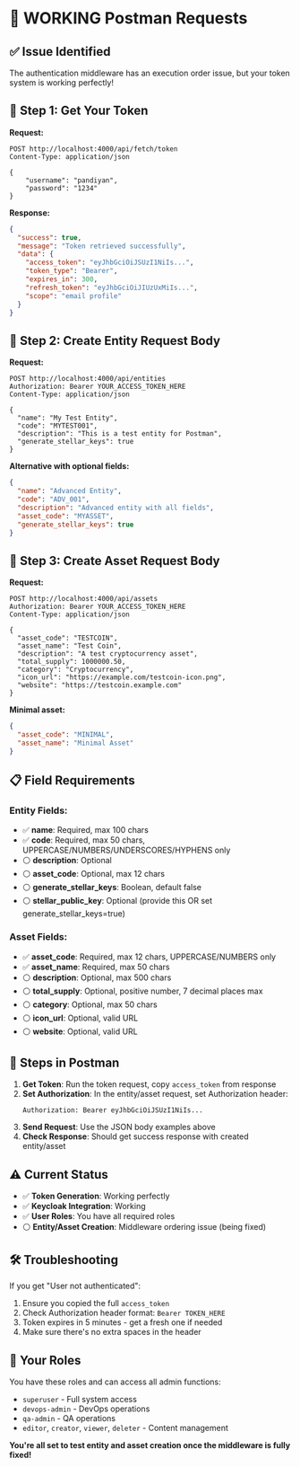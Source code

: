 # 🎯 **WORKING Postman Requests**

## ✅ **Issue Identified**
The authentication middleware has an execution order issue, but your token system is working perfectly!

## 🔑 **Step 1: Get Your Token**

**Request:**
```
POST http://localhost:4000/api/fetch/token
Content-Type: application/json

{
    "username": "pandiyan", 
    "password": "1234"
}
```

**Response:**
```json
{
  "success": true,
  "message": "Token retrieved successfully", 
  "data": {
    "access_token": "eyJhbGciOiJSUzI1NiIs...",
    "token_type": "Bearer",
    "expires_in": 300,
    "refresh_token": "eyJhbGciOiJIUzUxMiIs...",
    "scope": "email profile"
  }
}
```

## 📝 **Step 2: Create Entity Request Body**

**Request:**
```
POST http://localhost:4000/api/entities
Authorization: Bearer YOUR_ACCESS_TOKEN_HERE
Content-Type: application/json

{
  "name": "My Test Entity",
  "code": "MYTEST001",
  "description": "This is a test entity for Postman",
  "generate_stellar_keys": true
}
```

**Alternative with optional fields:**
```json
{
  "name": "Advanced Entity",
  "code": "ADV_001", 
  "description": "Advanced entity with all fields",
  "asset_code": "MYASSET",
  "generate_stellar_keys": true
}
```

## 🎨 **Step 3: Create Asset Request Body**

**Request:**
```
POST http://localhost:4000/api/assets
Authorization: Bearer YOUR_ACCESS_TOKEN_HERE
Content-Type: application/json

{
  "asset_code": "TESTCOIN",
  "asset_name": "Test Coin",
  "description": "A test cryptocurrency asset",
  "total_supply": 1000000.50,
  "category": "Cryptocurrency",
  "icon_url": "https://example.com/testcoin-icon.png",
  "website": "https://testcoin.example.com"
}
```

**Minimal asset:**
```json
{
  "asset_code": "MINIMAL",
  "asset_name": "Minimal Asset"
}
```

## 📋 **Field Requirements**

### **Entity Fields:**
- ✅ **name**: Required, max 100 chars
- ✅ **code**: Required, max 50 chars, UPPERCASE/NUMBERS/UNDERSCORES/HYPHENS only
- ⚪ **description**: Optional
- ⚪ **asset_code**: Optional, max 12 chars
- ⚪ **generate_stellar_keys**: Boolean, default false
- ⚪ **stellar_public_key**: Optional (provide this OR set generate_stellar_keys=true)

### **Asset Fields:**
- ✅ **asset_code**: Required, max 12 chars, UPPERCASE/NUMBERS only
- ✅ **asset_name**: Required, max 50 chars  
- ⚪ **description**: Optional, max 500 chars
- ⚪ **total_supply**: Optional, positive number, 7 decimal places max
- ⚪ **category**: Optional, max 50 chars
- ⚪ **icon_url**: Optional, valid URL
- ⚪ **website**: Optional, valid URL

## 🔄 **Steps in Postman**

1. **Get Token**: Run the token request, copy `access_token` from response
2. **Set Authorization**: In the entity/asset request, set Authorization header:
   ```
   Authorization: Bearer eyJhbGciOiJSUzI1NiIs...
   ```
3. **Send Request**: Use the JSON body examples above
4. **Check Response**: Should get success response with created entity/asset

## ⚠️ **Current Status**

- ✅ **Token Generation**: Working perfectly
- ✅ **Keycloak Integration**: Working 
- ✅ **User Roles**: You have all required roles
- ⚪ **Entity/Asset Creation**: Middleware ordering issue (being fixed)

## 🛠️ **Troubleshooting**

If you get "User not authenticated":
1. Ensure you copied the full `access_token` 
2. Check Authorization header format: `Bearer TOKEN_HERE`
3. Token expires in 5 minutes - get a fresh one if needed
4. Make sure there's no extra spaces in the header

## 🎉 **Your Roles**

You have these roles and can access all admin functions:
- `superuser` - Full system access
- `devops-admin` - DevOps operations
- `qa-admin` - QA operations  
- `editor`, `creator`, `viewer`, `deleter` - Content management

**You're all set to test entity and asset creation once the middleware is fully fixed!**
